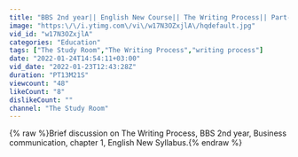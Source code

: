 ```yaml
---
title: "BBS 2nd year|| English New Course|| The Writing Process|| Part-1 || Business Communication"
image: "https:\/\/i.ytimg.com\/vi\/w17N3OZxjlA\/hqdefault.jpg"
vid_id: "w17N3OZxjlA"
categories: "Education"
tags: ["The Study Room","The Writing Process","writing process"]
date: "2022-01-24T14:54:11+03:00"
vid_date: "2022-01-23T12:43:28Z"
duration: "PT13M21S"
viewcount: "48"
likeCount: "8"
dislikeCount: ""
channel: "The Study Room"
---
```

{% raw %}Brief discussion on The Writing Process, BBS 2nd year, Business communication, chapter 1,  English New Syllabus.{% endraw %}
